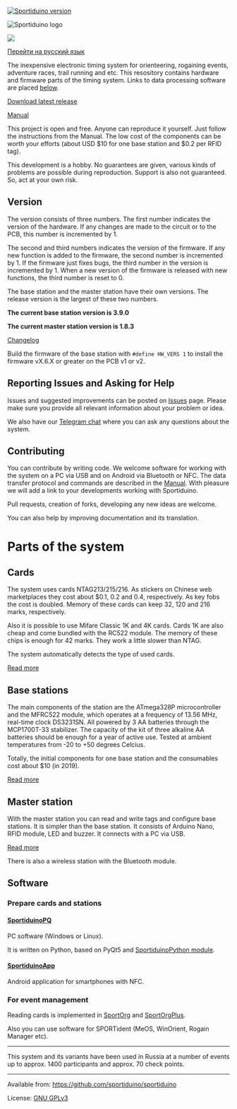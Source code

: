 ﻿[![Sportiduino version](https://img.shields.io/github/v/release/sportiduino/sportiduino)](https://github.com/sportiduino/sportiduino/releases)

![Sportiduino logo](/Images/logo.png?raw=true)

![](/Images/Sportiduino.JPG?raw=true)

[Перейти на русский язык](README.ru.md)

The inexpensive electronic timing system for orienteering, rogaining events, adventure races, trail running and etc.
This resository contains hardware and firmware parts of the timing system.
Links to data processing software are placed [below](#software).

[Download latest release](https://github.com/sportiduino/sportiduino/releases/latest)

[Manual](/docs/en.md)

This project is open and free. Anyone can reproduce it yourself. Just follow the instructions from the Manual.
The low cost of the components can be worth your efforts (about USD $10 for one base station and $0.2 per RFID tag).

This development is a hobby.
No guarantees are given, various kinds of problems are possible during reproduction.
Support is also not guaranteed. So, act at your own risk. 

## Version

The version consists of three numbers. The first number indicates the version of the hardware.
If any changes are made to the circuit or to the PCB, this number is incremented by 1.

The second and third numbers indicates the version of the firmware.
If any new function is added to the firmware, the second number is incremented by 1.
If the firmware just fixes bugs, the third number in the version is incremented by 1.
When a new version of the firmware is released with new functions, the third number is reset to 0.

The base station and the master station have their own versions. The release version is the largest of these two numbers.

**The current base station version is 3.9.0**

**The current master station version is 1.8.3**

[Changelog](/CHANGELOG.md)

Build the firmware of the base station with `#define HW_VERS 1` to install the firmware vX.6.X or greater on the PCB v1 or v2.

## Reporting Issues and Asking for Help

Issues and suggested improvements can be posted on [Issues](https://github.com/sportiduino/sportiduino/issues) page.
Please make sure you provide all relevant information about your problem or idea.

We also have our [Telegram chat](https://t.me/Sportiduino) where you can ask any questions about the system.

## Contributing

You can contribute by writing code.
We welcome software for working with the system on a PC via USB and on Android via Bluetooth or NFC.
The data transfer protocol and commands are described in the [Manual](/docs/en/MasterStation.md).
With pleasure we will add a link to your developments working with Sportiduino.

Pull requests, creation of forks, developing any new ideas are welcome.

You can also help by improving documentation and its translation.

# Parts of the system

## Cards

The system uses cards NTAG213/215/216.
As stickers on Chinese web marketplaces they cost about $0.1, 0.2 and 0.4, respectively.
As key fobs the cost is doubled.
Memory of these cards can keep 32, 120 and 216 marks, respectively.

Also it is possible to use Mifare Classic 1K and 4K cards.
Cards 1K are also cheap and come bundled with the RC522 module.
The memory of these chips is enough for 42 marks. They work a little slower than NTAG.

The system automatically detects the type of used cards.

[Read more](/docs/en/Card.md)

## Base stations

The main components of the station are the ATmega328P microcontroller and the MFRC522 module,
which operates at a frequency of 13.56 MHz, real-time clock DS3231SN.
All powered by 3 AA batteries through the MCP1700T-33 stabilizer.
The capacity of the kit of three alkaline AA batteries should be enough for a year of active use.
Tested at ambient temperatures from -20 to +50 degrees Celcius.

Totally, the initial components for one base station and the consumables cost about $10 (in 2019).

[Read more](/docs/en/BaseStation.md)

## Master station

With the master station you can read and write tags and configure base stations.
It is simpler than the base station.
It consists of Arduino Nano, RFID module, LED and buzzer.
It connects with a PC via USB. 

[Read more](/docs/en/MasterStation.md)

There is also a wireless station with the Bluetooth module. 

## Software

### Prepare cards and stations

#### [SportiduinoPQ](https://github.com/sportiduino/SportiduinoPQ)

PC software (Windows or Linux).

It is written on Python, based on PyQt5 and [SportiduinoPython module](https://github.com/sportiduino/sportiduinoPython).

#### [SportiduinoApp](https://github.com/sportiduino/sportiduinoapp)

Android application for smartphones with NFC.

### For event management

Reading cards is implemented in [SportOrg](https://github.com/sportorg/pysport) and [SportOrgPlus](https://github.com/sembruk/sportorg-plus).

Also you can use software for SPORTident (MeOS, WinOrient, Rogain Manager etc).

***********

This system and its variants have been used in Russia at a number of events
up to approx. 1400 participants and approx. 70 check points.

***********

Available from:  https://github.com/sportiduino/sportiduino

License:         [GNU GPLv3](/LICENSE)

